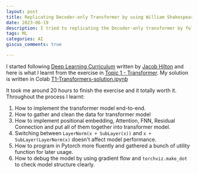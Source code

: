 ```yaml
---
layout: post
title: Replicating Decoder-only Transformer by using William Shakespeare Corpus
date: 2023-06-19
description: I tried to replicating the Decoder-only transformer by following "Attention is all you need" paper and trained it on William Shakespeare's work.
tags: ML
categories: AI
giscus_comments: true

---
```


I started following [Deep Learning Curriculum](https://github.com/jacobhilton/deep_learning_curriculum/tree/master) written by [Jacob Hilton](https://www.jacobh.co.uk/) and here is what I learnt from the exercise in [Topic 1 - Transformer](https://github.com/jacobhilton/deep_learning_curriculum/blob/master/1-Transformers.md). My solution is written in Colab [T1-Transformers-solution.ipynb](https://colab.research.google.com/drive/18oP7mmz6sgC3pUembsOLdS6jSwlVbmIv?usp=sharing)

It took me around 20 hours to finish the exercise and it totally worth it. Throughout the process I learnt:
1. How to implement the transformer model end-to-end.
2. How to gather and clean the data for transformer model
3. How to implement positional embedding, Attention, FNN, Residual Connection and put all of them together into transformer model.
4. Switching between `LayerNorm(x + SubLayer(x))` and `x + SubLayer(LayerNorm(x)` doesn't affect model performance.
5. How to program in Pytorch more fluently and gathered a bunch of utility function for later usage.
6. How to debug the model by using gradient flow and `torchviz.make_dot` to check model structure clearly.
